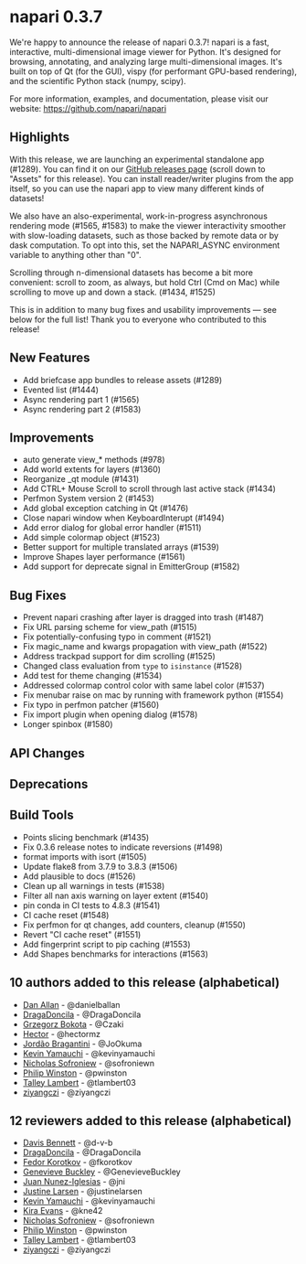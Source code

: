 # napari 0.3.7

We're happy to announce the release of napari 0.3.7!
napari is a fast, interactive, multi-dimensional image viewer for Python.
It's designed for browsing, annotating, and analyzing large multi-dimensional
images. It's built on top of Qt (for the GUI), vispy (for performant GPU-based
rendering), and the scientific Python stack (numpy, scipy).


For more information, examples, and documentation, please visit our website:
https://github.com/napari/napari

## Highlights

With this release, we are launching an experimental standalone app (#1289). You
can find it on our [GitHub releases
page](https://github.com/napari/napari/releases) (scroll down to "Assets" for
this release). You can install reader/writer plugins from the app itself, so
you can use the napari app to view many different kinds of datasets!

We also have an also-experimental, work-in-progress asynchronous rendering
mode (#1565, #1583) to make the viewer interactivity smoother with slow-loading
datasets, such as those backed by remote data or by dask computation. To opt
into this, set the NAPARI_ASYNC environment variable to anything other than
"0".

Scrolling through n-dimensional datasets has become a bit more convenient:
scroll to zoom, as always, but hold Ctrl (Cmd on Mac) while scrolling to move
up and down a stack. (#1434, #1525)

This is in addition to many bug fixes and usability improvements — see below
for the full list! Thank you to everyone who contributed to this release!

## New Features
- Add briefcase app bundles to release assets (#1289)
- Evented list (#1444)
- Async rendering part 1 (#1565)
- Async rendering part 2 (#1583)


## Improvements
- auto generate view_* methods (#978)
- Add world extents for layers (#1360)
- Reorganize _qt module (#1431)
- Add CTRL+ Mouse Scroll to scroll through last active stack (#1434)
- Perfmon System version 2 (#1453)
- Add global exception catching in Qt (#1476)
- Close napari window when KeyboardInterupt (#1494)
- Add error dialog for global error handler (#1511)
- Add simple colormap object (#1523)
- Better support for multiple translated arrays (#1539)
- Improve Shapes layer performance (#1561)
- Add support for deprecate signal in EmitterGroup (#1582)


## Bug Fixes
- Prevent napari crashing after layer is dragged into trash (#1487)
- Fix URL parsing scheme for view_path (#1515)
- Fix potentially-confusing typo in comment (#1521)
- Fix magic_name and kwargs propagation with view_path (#1522)
- Address trackpad support for dim scrolling (#1525)
- Changed class evaluation from `type` to `isinstance` (#1528)
- Add test for theme changing (#1534)
- Addressed colormap control color with same label color (#1537)
- Fix menubar raise on mac by running with framework python (#1554)
- Fix typo in perfmon patcher (#1560)
- Fix import plugin when opening dialog (#1578)
- Longer spinbox (#1580)


## API Changes


## Deprecations


## Build Tools
- Points slicing benchmark (#1435)
- Fix 0.3.6 release notes to indicate reversions (#1498)
- format imports with isort (#1505)
- Update flake8 from 3.7.9 to 3.8.3 (#1506)
- Add plausible to docs (#1526)
- Clean up all warnings in tests (#1538)
- Filter all nan axis warning on layer extent (#1540)
- pin conda in CI tests to 4.8.3 (#1541)
- CI cache reset (#1548)
- Fix perfmon for qt changes, add counters, cleanup (#1550)
- Revert "CI cache reset" (#1551)
- Add fingerprint script to pip caching (#1553)
- Add Shapes benchmarks for interactions (#1563)

## 10 authors added to this release (alphabetical)

- [Dan Allan](https://github.com/napari/napari/commits?author=danielballan) - @danielballan
- [DragaDoncila](https://github.com/napari/napari/commits?author=DragaDoncila) - @DragaDoncila
- [Grzegorz Bokota](https://github.com/napari/napari/commits?author=Czaki) - @Czaki
- [Hector](https://github.com/napari/napari/commits?author=hectormz) - @hectormz
- [Jordão Bragantini](https://github.com/napari/napari/commits?author=JoOkuma) - @JoOkuma
- [Kevin Yamauchi](https://github.com/napari/napari/commits?author=kevinyamauchi) - @kevinyamauchi
- [Nicholas Sofroniew](https://github.com/napari/napari/commits?author=sofroniewn) - @sofroniewn
- [Philip Winston](https://github.com/napari/napari/commits?author=pwinston) - @pwinston
- [Talley Lambert](https://github.com/napari/napari/commits?author=tlambert03) - @tlambert03
- [ziyangczi](https://github.com/napari/napari/commits?author=ziyangczi) - @ziyangczi


## 12 reviewers added to this release (alphabetical)

- [Davis Bennett](https://github.com/napari/napari/commits?author=d-v-b) - @d-v-b
- [DragaDoncila](https://github.com/napari/napari/commits?author=DragaDoncila) - @DragaDoncila
- [Fedor Korotkov](https://github.com/napari/napari/commits?author=fkorotkov) - @fkorotkov
- [Genevieve Buckley](https://github.com/napari/napari/commits?author=GenevieveBuckley) - @GenevieveBuckley
- [Juan Nunez-Iglesias](https://github.com/napari/napari/commits?author=jni) - @jni
- [Justine Larsen](https://github.com/napari/napari/commits?author=justinelarsen) - @justinelarsen
- [Kevin Yamauchi](https://github.com/napari/napari/commits?author=kevinyamauchi) - @kevinyamauchi
- [Kira Evans](https://github.com/napari/napari/commits?author=kne42) - @kne42
- [Nicholas Sofroniew](https://github.com/napari/napari/commits?author=sofroniewn) - @sofroniewn
- [Philip Winston](https://github.com/napari/napari/commits?author=pwinston) - @pwinston
- [Talley Lambert](https://github.com/napari/napari/commits?author=tlambert03) - @tlambert03
- [ziyangczi](https://github.com/napari/napari/commits?author=ziyangczi) - @ziyangczi

